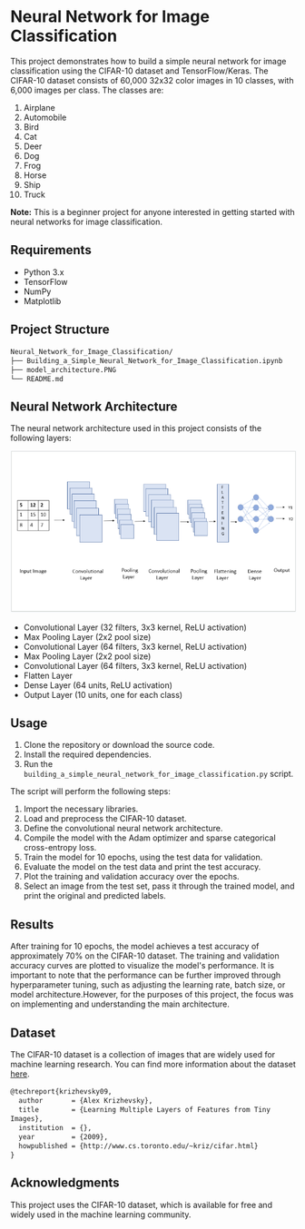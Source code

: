 # Neural Network for Image Classification

This project demonstrates how to build a simple neural network for image classification using the CIFAR-10 dataset and TensorFlow/Keras. The CIFAR-10 dataset consists of 60,000 32x32 color images in 10 classes, with 6,000 images per class. The classes are:

1. Airplane
2. Automobile
3. Bird
4. Cat
5. Deer
6. Dog
7. Frog
8. Horse
9. Ship
10. Truck

**Note:** This is a beginner project for anyone interested in getting started with neural networks for image classification.

## Requirements

- Python 3.x
- TensorFlow
- NumPy
- Matplotlib

## Project Structure

```
Neural_Network_for_Image_Classification/
├── Building_a_Simple_Neural_Network_for_Image_Classification.ipynb
├── model_architecture.PNG
└── README.md
```

## Neural Network Architecture

The neural network architecture used in this project consists of the following layers:

![Model Architecture](model_architecture.PNG)

- Convolutional Layer (32 filters, 3x3 kernel, ReLU activation)
- Max Pooling Layer (2x2 pool size)
- Convolutional Layer (64 filters, 3x3 kernel, ReLU activation)
- Max Pooling Layer (2x2 pool size)
- Convolutional Layer (64 filters, 3x3 kernel, ReLU activation)
- Flatten Layer
- Dense Layer (64 units, ReLU activation)
- Output Layer (10 units, one for each class)

## Usage

1. Clone the repository or download the source code.
2. Install the required dependencies.
3. Run the `building_a_simple_neural_network_for_image_classification.py` script.

The script will perform the following steps:

1. Import the necessary libraries.
2. Load and preprocess the CIFAR-10 dataset.
3. Define the convolutional neural network architecture.
4. Compile the model with the Adam optimizer and sparse categorical cross-entropy loss.
5. Train the model for 10 epochs, using the test data for validation.
6. Evaluate the model on the test data and print the test accuracy.
7. Plot the training and validation accuracy over the epochs.
8. Select an image from the test set, pass it through the trained model, and print the original and predicted labels.

## Results

After training for 10 epochs, the model achieves a test accuracy of approximately 70% on the CIFAR-10 dataset. The training and validation accuracy curves are plotted to visualize the model's performance. It is important to note that the performance can be further improved through hyperparameter tuning, such as adjusting the learning rate, batch size, or model architecture.However, for the purposes of this project, the focus was on implementing and understanding the main architecture. 


## Dataset

The CIFAR-10 dataset is a collection of images that are widely used for machine learning research. You can find more information about the dataset [here](https://www.cs.toronto.edu/~kriz/cifar.html).

```
@techreport{krizhevsky09,
  author       = {Alex Krizhevsky},
  title        = {Learning Multiple Layers of Features from Tiny Images},
  institution  = {},
  year         = {2009},
  howpublished = {http://www.cs.toronto.edu/~kriz/cifar.html}
}
```

## Acknowledgments

This project uses the CIFAR-10 dataset, which is available for free and widely used in the machine learning community.
